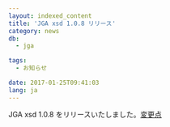 ```yaml
---
layout: indexed_content
title: 'JGA xsd 1.0.8 リリース'
category: news
db:
  - jga

tags:
  - お知らせ

date: 2017-01-25T09:41:03
lang: ja
---
```


<p>JGA xsd 1.0.8 をリリースいたしました。<a href="https://github.com/ddbj/pub/">変更点</a></p>

